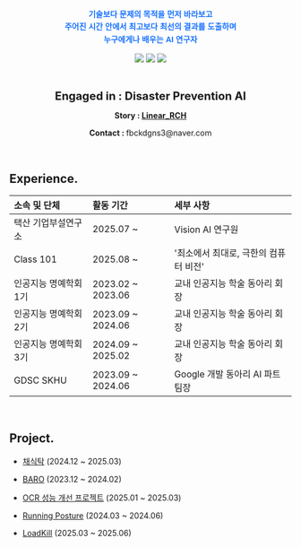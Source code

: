 
<p align="center" style="font-family: 'Arial Black', 'Malgun Gothic', sans-serif; font-size: 55 px; color: #1771FF; line-height: 1.6; font-weight: bold;">
  기술보다 문제의 목적을 먼저 바라보고<br>
  주어진 시간 안에서 최고보다 최선의 결과를 도출하며<br>
  누구에게나 배우는 AI 연구자
</p>






<p align="center">
  <img src="https://img.shields.io/badge/AI%20Researcher-%231771FF?style=for-the-badge&logoColor=white" />
  <img src="https://img.shields.io/badge/Problem%20Driven-%231771FF?style=for-the-badge&logoColor=white" />
  <img src="https://img.shields.io/badge/Learning%20from%20Everyone-%231771FF?style=for-the-badge&logoColor=white" />
</p>

</br>

<div align="center">

<p><strong style="font-size:20px;">Engaged in : Disaster Prevention AI</strong></p>

<p><strong> Story : <a href="https://velog.io/@fbckdgns3">Linear_RCH</a></strong></p>

<p><strong> Contact : </strong><span>fbckdgns3@naver.com</span></p>

</div>

</br>

## Experience.

|소속 및 단체|활동 기간|세부 사항|
|:---|:---|:---|
|택산 기업부설연구소|2025.07 ~|Vision AI 연구원|
|Class 101|2025.08 ~|'최소에서 최대로, 극한의 컴퓨터 비전'|
|인공지능 명예학회 1기|2023.02 ~ 2023.06|교내 인공지능 학술 동아리 회장|
|인공지능 명예학회 2기|2023.09 ~ 2024.06|교내 인공지능 학술 동아리 회장|
|인공지능 명예학회 3기|2024.09 ~ 2025.02|교내 인공지능 학술 동아리 회장|
|GDSC SKHU|2023.09 ~ 2024.06|Google 개발 동아리 AI 파트 팀장|

</br>

## Project.

- [채식탁](https://github.com/chaesiktak) (2024.12 ~ 2025.03)

- [BARO](https://github.com/ProjectBARO) (2023.12 ~ 2024.02)

- [OCR 성능 개선 프로젝트](https://github.com/Ryuchanghoon/Improve-OCR-Quality) (2025.01 ~ 2025.03)

- [Running Posture](https://github.com/Ryuchanghoon/correct_running_pose_Project) (2024.03 ~ 2024.06)

- [LoadKill](https://github.com/LoadKill) (2025.03 ~ 2025.06)

